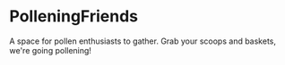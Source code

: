 # PolleningFriends
 A space for pollen enthusiasts to gather. Grab your scoops and baskets, we're going pollening!
